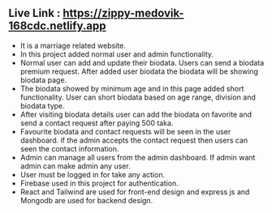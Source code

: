 ## Live Link : https://zippy-medovik-168cdc.netlify.app

- It is a marriage related website.
- In this project added normal user and admin functionality.
- Normal user can add and update their biodata. Users can send a biodata premium request. After added user biodata the biodata will be showing biodata page.
- The biodata showed by minimum age and in this page added short functionality. User can short biodata based on age range, division and biodata type.
- After visiting biodata details user can add the biodata on favorite and send a contact request after paying 500 taka.
- Favourite biodata and contact requests will be seen in the user dashboard. if the admin accepts the contact request then users can seen the contact information.
- Admin can manage all users from the admin dashboard. If admin want admin can make admin any user.
- User must be logged in for take any action.
- Firebase used in this project for authentication.
- React and Tailwind are used for front-end design and express js and Mongodb are used for backend design.
